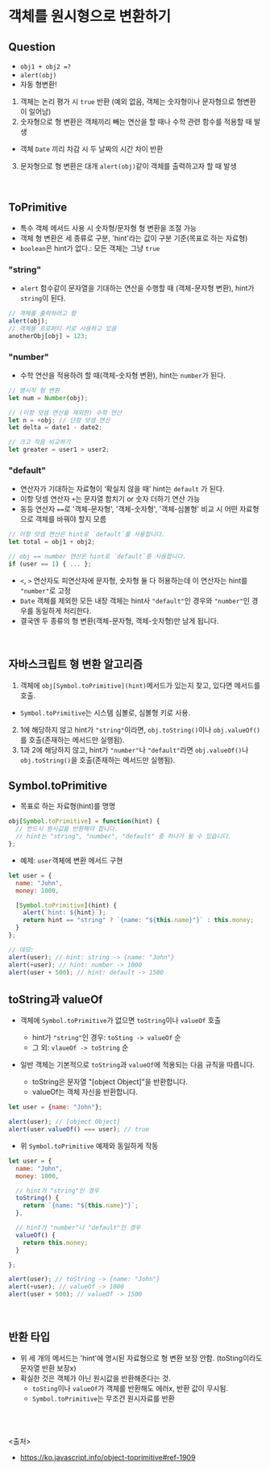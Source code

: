 # 객체를 원시형으로 변환하기
## Question
- `obj1 + obj2 =?`
- `alert(obj)`
- 자동 형변환!

1. 객체는 논리 평가 시 `true` 반환 (예외 없음, 객체는 숫자형이나 문자형으로 형변환이 일어남)
2. 숫자형으로 형 변환은 객체끼리 빼는 연산을 할 때나 수학 관련 함수를 적용할 때 발생
  - 객체 `Date` 끼리 차감 시 두 날짜의 시간 차이 반환
3. 문자형으로 형 변환은 대개 `alert(obj)`같이 객체를 출력하고자 할 때 발생

<br>

## ToPrimitive
- 특수 객체 메서드 사용 시 숫자형/문자형 형 변환을 조절 가능
- 객체 형 변환은 세 종류로 구분, 'hint'라는 값이 구분 기준(목표로 하는 자료형)
- `boolean`은 hint가 없다.: 모든 객체는 그냥 `true`

### "string"
- `alert` 함수같이 문자열을 기대하는 연산을 수행할 때 (객체-문자형 변환), hint가 `string`이 된다.
```js
// 객체를 출력하려고 함
alert(obj);
// 객체를 프로퍼티 키로 사용하고 있음
anotherObj[obj] = 123;
```

### "number"
- 수학 연산을 적용하려 할 때(객체-숫자형 변환), hint는 `number`가 된다.
```js
// 명시적 형 변환
let num = Number(obj);

// (이항 덧셈 연산을 제외한) 수학 연산
let n = +obj; // 단항 덧셈 연산
let delta = date1 - date2;

// 크고 작음 비교하기
let greater = user1 > user2;
```

### "default"
- 연산자가 기대하는 자료형이 ‘확실치 않을 때’ hint는 `default` 가 된다.
- 이항 덧셈 연산자 `+`는 문자열 합치기 or 숫자 더하기 연산 가능
- 동등 연산자 `==`로 '객체-문자형', '객체-숫자형', '객체-심볼형' 비교 시 어떤 자료형으로 객체를 바꿔야 할지 모름
```js
// 이항 덧셈 연산은 hint로 `default`를 사용합니다.
let total = obj1 + obj2;

// obj == number 연산은 hint로 `default`를 사용합니다.
if (user == 1) { ... };
```

- `<`, `>` 연산자도 피연산자에 문자형, 숫자형 둘 다 허용하는데 이 연산자는 hint를 `"number"`로 고정
- `Date` 객체를 제외한 모든 내장 객체는 hint사 `"default"`인 경우와 `"number"`인 경우를 동일하게 처리한다.
- 결국엔 두 종류의 형 변환(객체-문자형, 객체-숫자형)만 남게 됩니다.
<br>

## 자바스크립트 형 변환 알고리즘
1. 객체에 `obj[Symbol.toPrimitive](hint)`메서드가 있는지 찾고, 있다면 메서드를 호출. 
  - `Symbol.toPrimitive`는 시스템 심볼로, 심볼형 키로 사용.
2. 1에 해당하지 않고 hint가 `"string"`이라면, `obj.toString()`이나 `obj.valueOf()`를 호출(존재하는 메서드만 실행됨).
3. 1과 2에 해당하지 않고, hint가 `"number"`나 `"default"`라면 `obj.valueOf()`나 `obj.toString()`을 호출(존재하는 메서드만 실행됨).

## Symbol.toPrimitive
- 목표로 하는 자료형(hint)를 명명
```js
obj[Symbol.toPrimitive] = function(hint) {
  // 반드시 원시값을 반환해야 합니다.
  // hint는 "string", "number", "default" 중 하나가 될 수 있습니다.
};
```
- 예제: `user`객체에 변환 메서드 구현
```js
let user = {
  name: "John",
  money: 1000,

  [Symbol.toPrimitive](hint) {
    alert(`hint: ${hint}`);
    return hint == "string" ? `{name: "${this.name}"}` : this.money;
  }
};

// 데모:
alert(user); // hint: string -> {name: "John"}
alert(+user); // hint: number -> 1000
alert(user + 500); // hint: default -> 1500
```

## toString과 valueOf
- 객체에 `Symbol.toPrimitive`가 없으면 `toString`이나 `valueOf` 호출
  - hint가 `"string"`인 경우: `toSting -> valueOf` 순
  - 그 외: `vlaueOf -> toString` 순

- 일반 객체는 기본적으로 `toString`과 `valueOf`에 적용되는 다음 규칙을 따릅니다.
  - toString은 문자열 "[object Object]"을 반환합니다.
  - valueOf는 객체 자신을 반환합니다.
```js
let user = {name: "John"};

alert(user); // [object Object]
alert(user.valueOf() === user); // true
```
- 위 `Symbol.toPrimitive` 예제와 동일하게 작동
```js
let user = {
  name: "John",
  money: 1000,

  // hint가 "string"인 경우
  toString() {
    return `{name: "${this.name}"}`;
  },

  // hint가 "number"나 "default"인 경우
  valueOf() {
    return this.money;
  }

};

alert(user); // toString -> {name: "John"}
alert(+user); // valueOf -> 1000
alert(user + 500); // valueOf -> 1500
```
<br>

## 반환 타입
- 위 세 개의 메서드는 'hint'에 명시된 자료형으로 형 변환 보장 안함. (toSting이라도 문자열 반환 보장x)
- 확실한 것은 객체가 아닌 원시값을 반환해준다는 것.
  - `toSting`이나 `valueOf`가 객체를 반환해도 에러x, 반환 값이 무시됨.
  - `Symbol.toPrimitive`는 무조건 원시자료를 반환


<br><br><br>
<출처>
- https://ko.javascript.info/object-toprimitive#ref-1909
